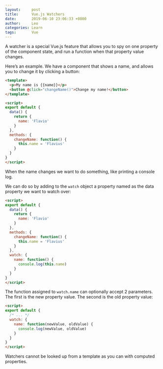 ```yaml
---
layout:     post
title:      Vue.js Watchers
date:       2019-06-10 23:06:33 +0800
author:     Leo
categories: Learn
tags:       Vue
---
```


A watcher is a special Vue.js feature that allows you to spy on one property of the component state, and run a function when that property value changes.

Here’s an example. We have a component that shows a name, and allows you to change it by clicking a button:

```html
<template>
  <p>My name is {{name}}</p>
  <button @click="changeName()">Change my name!</button>
</template>

<script>
export default {
  data() {
    return {
      name: 'Flavio'
    }
  },
  methods: {
    changeName: function() {
      this.name = 'Flavius'
    }
  }
}
</script>
```

When the name changes we want to do something, like printing a console log.

We can do so by adding to the  `watch`  object a property named as the data property we want to watch over:

```html
<script>
export default {
  data() {
    return {
      name: 'Flavio'
    }
  },
  methods: {
    changeName: function() {
      this.name = 'Flavius'
    }
  },
  watch: {
    name: function() {
      console.log(this.name)
    }
  }
}
</script>
```

The function assigned to  `watch.name`  can optionally accept 2 parameters. The first is the new property value. The second is the old property value:

```html
<script>
export default {
  /* ... */
  watch: {
    name: function(newValue, oldValue) {
      console.log(newValue, oldValue)
    }
  }
}
</script>
```

Watchers cannot be looked up from a template as you can with computed properties.

